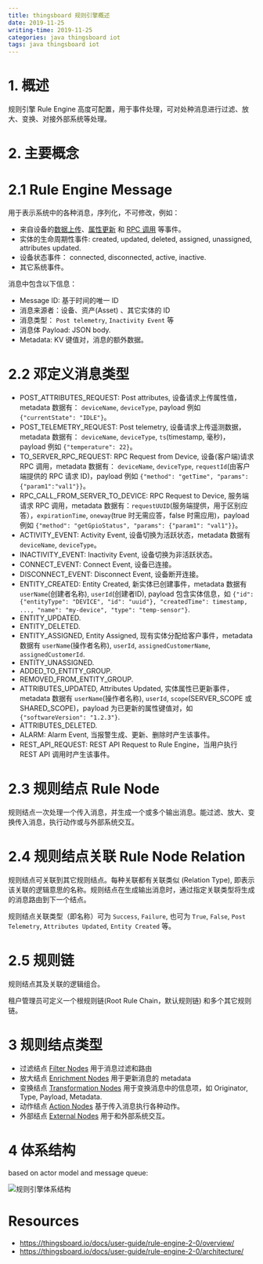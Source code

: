 ```yaml
---
title: thingsboard 规则引擎概述
date: 2019-11-25
writing-time: 2019-11-25
categories: java thingsboard iot
tags: java thingsboard iot
---
```


# 1. 概述

规则引擎 Rule Engine 高度可配置，用于事件处理，可对处种消息进行过滤、放大、变换、对接外部系统等处理。

# 2. 主要概念

# 2.1 Rule Engine Message

用于表示系统中的各种消息，序列化，不可修改，例如：

+ 来自设备的[数据上传](https://thingsboard.io/docs/user-guide/telemetry/)、[属性更新](https://thingsboard.io/docs/user-guide/attributes/) 和 [RPC 调用](https://thingsboard.io/docs/user-guide/rpc/) 等事件。
+ 实体的生命周期性事件: created, updated, deleted, assigned, unassigned, attributes updated.
+ 设备状态事件： connected, disconnected, active, inactive.
+ 其它系统事件。


消息中包含以下信息：

+ Message ID: 基于时间的唯一 ID
+ 消息来源者：设备、资产(Asset) 、其它实体的 ID
+ 消息类型： `Post telemetry`, `Inactivity Event` 等
+ 消息体 Payload: JSON body.
+ Metadata: KV 键值对，消息的额外数据。


# 2.2 邓定义消息类型

+ POST_ATTRIBUTES_REQUEST: Post attributes, 设备请求上传属性值，metadata 数据有： `deviceName`, `deviceType`, payload 例如 `{"currentState": "IDLE"}`。
+ POST_TELEMETRY_REQUEST: Post telemetry, 设备请求上传遥测数据，metadata 数据有： `deviceName`, `deviceType`, `ts`(timestamp, 毫秒)，payload 例如 `{"temperature": 22}`。
+ TO_SERVER_RPC_REQUEST: RPC Request from Device, 设备(客户端)请求 RPC 调用，metadata 数据有： `deviceName`, `deviceType`, `requestId`(由客户端提供的 RPC 请求 ID)，payload 例如 `{"method": "getTime", "params": {"param1":"val1"}}`。
+ RPC_CALL_FROM_SERVER_TO_DEVICE: RPC Request to Device, 服务端请求 RPC 调用，metadata 数据有：`requestUUID`(服务端提供，用于区别应答），`expirationTime`, `oneway`(true 时无需应答，false 时需应用)，payload 例如 `{"method": "getGpioStatus", "params": {"param1": "val1"}}`。
+ ACTIVITY_EVENT: Activity Event, 设备切换为活跃状态，metadata 数据有 `deviceName`, `deviceType`。
+ INACTIVITY_EVENT: Inactivity Event, 设备切换为非活跃状态。
+ CONNECT_EVENT: Connect Event, 设备已连接。
+ DISCONNECT_EVENT: Disconnect Event, 设备断开连接。
+ ENTITY_CREATED: Entity Created, 新实体已创建事件，metadata 数据有 `userName`(创建者名称), `userId`(创建者ID), payload 包含实体信息，如 `{"id":{"entityType": "DEVICE", "id": "uuid"}, "createdTime": timestamp, ..., "name": "my-device", "type": "temp-sensor"}`.
+ ENTITY_UPDATED.
+ ENTITY_DELETED.
+ ENTITY_ASSIGNED, Entity Assigned, 现有实体分配给客户事件，metadata 数据有 `userName`(操作者名称), `userId`, `assignedCustomerName`, `assignedCustomerId`.
+ ENTITY_UNASSIGNED.
+ ADDED_TO_ENTITY_GROUP.
+ REMOVED_FROM_ENTITY_GROUP.
+ ATTRIBUTES_UPDATED, Attributes Updated, 实体属性已更新事件，metadata 数据有 `userName`(操作者名称), `userId`, `scope`(SERVER_SCOPE 或 SHARED_SCOPE)，payload 为已更新的属性键值对，如 `{"softwareVersion": "1.2.3"}`.
+ ATTRIBUTES_DELETED.
+ ALARM: Alarm Event, 当报警生成、更新、删除时产生该事件。
+ REST_API_REQUEST: REST API Request to Rule Engine，当用户执行 REST API 调用时产生该事件。

# 2.3 规则结点 Rule Node

规则结点一次处理一个传入消息，并生成一个或多个输出消息。能过滤、放大、变换传入消息，执行动作或与外部系统交互。

# 2.4 规则结点关联 Rule Node Relation

规则结点可关联到其它规则结点。每种关联都有关联类似 (Relation Type), 即表示该关联的逻辑意思的名称。规则结点在生成输出消息时，通过指定关联类型将生成的消息路由到下一个结点。

规则结点关联类型（即名称）可为 `Success`, `Failure`, 也可为 `True`, `False`, `Post Telemetry`, `Attributes Updated`, `Entity Created` 等。

# 2.5 规则链

规则结点其及关联的逻辑组合。

租户管理员可定义一个根规则链(Root Rule Chain，默认规则链) 和多个其它规则链。


# 3 规则结点类型

+ 过滤结点 [Filter Nodes](https://thingsboard.io/docs/user-guide/rule-engine-2-0/filter-nodes/) 用于消息过滤和路由
+ 放大结点 [Enrichment Nodes](https://thingsboard.io/docs/user-guide/rule-engine-2-0/enrichment-nodes/) 用于更新消息的 metadata
+ 变换结点 [Transformation Nodes](https://thingsboard.io/docs/user-guide/rule-engine-2-0/transformation-nodes/) 用于变换消息中的信息项，如 Originator, Type, Payload, Metadata.
+ 动作结点 [Action Nodes](https://thingsboard.io/docs/user-guide/rule-engine-2-0/action-nodes/) 基于传入消息执行各种动作。
+ 外部结点 [External Nodes](https://thingsboard.io/docs/user-guide/rule-engine-2-0/external-nodes/) 用于和外部系统交互。


# 4 体系结构

based on actor model and message queue:

![规则引擎体系结构](https://thingsboard.io/images/user-guide/rule-engine-2-0/rule-engine-architecture.svg)

# Resources

+ https://thingsboard.io/docs/user-guide/rule-engine-2-0/overview/
+ https://thingsboard.io/docs/user-guide/rule-engine-2-0/architecture/
